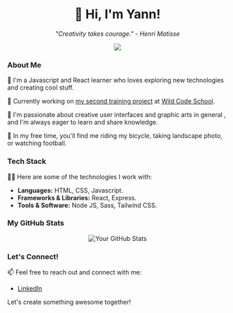 <h1 align="center">👋 Hi, I'm Yann!</h1>
<p align="center">
  <em>"Creativity takes courage." - Henri Matisse</em>
</p>

<p align="center">
  <a href="https://www.linkedin.com/in/yann-duhamel">
    <img src="https://img.shields.io/badge/-LinkedIn-blue?style=flat&logo=Linkedin&logoColor=white&link=https://www.linkedin.com/in/yourusername">
  </a>
</p>

### About Me

🌱 I'm a Javascript and React learner who loves exploring new technologies and creating cool stuff.

💼 Currently working on [my second training project](https://github.com/WildCodeSchool-2024-02/JS-Remote-JavaScrypte-P2-LesLapinsAgiles) at [Wild Code School](https://www.wildcodeschool.com/fr-fr/).

🚀 I'm passionate about creative user interfaces and graphic arts in general , and I'm always eager to learn and share knowledge.

🎨 In my free time, you'll find me riding my bicycle, taking landscape photo, or watching football.

### Tech Stack

👨‍💻 Here are some of the technologies I work with:

- **Languages:** HTML, CSS, Javascript.
- **Frameworks & Libraries:** React, Express.
- **Tools & Software:** Node JS, Sass, Tailwind CSS.

### My GitHub Stats

<p align="center">
  <img src="https://github-readme-stats.vercel.app/api?username=YannDuhamel&show_icons=true&theme=radical" alt="Your GitHub Stats">
</p>

### Let's Connect!

📫 Feel free to reach out and connect with me:

- [LinkedIn](https://www.linkedin.com/in/yann-duhamel)

Let's create something awesome together!

